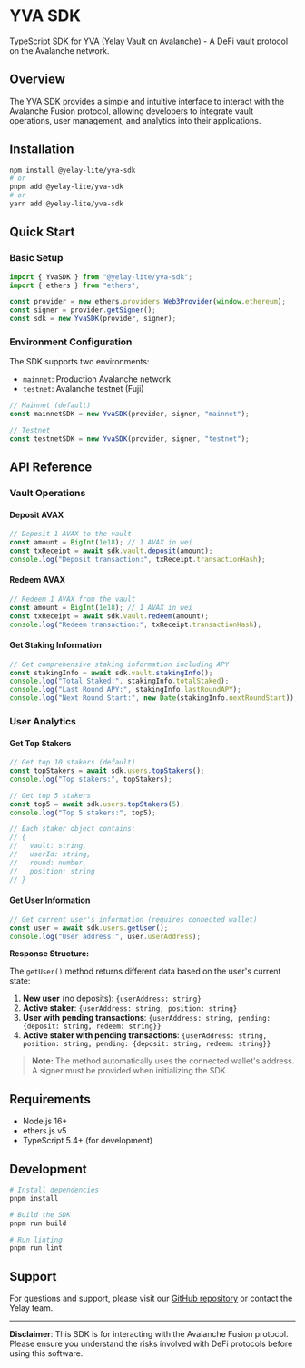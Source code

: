 # YVA SDK

TypeScript SDK for YVA (Yelay Vault on Avalanche) - A DeFi vault protocol on the Avalanche network.

## Overview

The YVA SDK provides a simple and intuitive interface to interact with the Avalanche Fusion protocol, allowing developers to integrate vault operations, user management, and analytics into their applications.

## Installation

```bash
npm install @yelay-lite/yva-sdk
# or
pnpm add @yelay-lite/yva-sdk
# or
yarn add @yelay-lite/yva-sdk
```

## Quick Start

### Basic Setup

```typescript
import { YvaSDK } from "@yelay-lite/yva-sdk";
import { ethers } from "ethers";

const provider = new ethers.providers.Web3Provider(window.ethereum);
const signer = provider.getSigner();
const sdk = new YvaSDK(provider, signer);
```

### Environment Configuration

The SDK supports two environments:

- `mainnet`: Production Avalanche network
- `testnet`: Avalanche testnet (Fuji)

```typescript
// Mainnet (default)
const mainnetSDK = new YvaSDK(provider, signer, "mainnet");

// Testnet
const testnetSDK = new YvaSDK(provider, signer, "testnet");
```

## API Reference

### Vault Operations

#### Deposit AVAX

```typescript
// Deposit 1 AVAX to the vault
const amount = BigInt(1e18); // 1 AVAX in wei
const txReceipt = await sdk.vault.deposit(amount);
console.log("Deposit transaction:", txReceipt.transactionHash);
```

#### Redeem AVAX

```typescript
// Redeem 1 AVAX from the vault
const amount = BigInt(1e18); // 1 AVAX in wei
const txReceipt = await sdk.vault.redeem(amount);
console.log("Redeem transaction:", txReceipt.transactionHash);
```

#### Get Staking Information

```typescript
// Get comprehensive staking information including APY
const stakingInfo = await sdk.vault.stakingInfo();
console.log("Total Staked:", stakingInfo.totalStaked);
console.log("Last Round APY:", stakingInfo.lastRoundAPY);
console.log("Next Round Start:", new Date(stakingInfo.nextRoundStart));
```

### User Analytics

#### Get Top Stakers

```typescript
// Get top 10 stakers (default)
const topStakers = await sdk.users.topStakers();
console.log("Top stakers:", topStakers);

// Get top 5 stakers
const top5 = await sdk.users.topStakers(5);
console.log("Top 5 stakers:", top5);

// Each staker object contains:
// {
//   vault: string,
//   userId: string,
//   round: number,
//   position: string
// }
```

#### Get User Information

```typescript
// Get current user's information (requires connected wallet)
const user = await sdk.users.getUser();
console.log("User address:", user.userAddress);
```

**Response Structure:**

The `getUser()` method returns different data based on the user's current state:

1. **New user** (no deposits): `{userAddress: string}`
2. **Active staker**: `{userAddress: string, position: string}`
3. **User with pending transactions**: `{userAddress: string, pending: {deposit: string, redeem: string}}`
4. **Active staker with pending transactions**: `{userAddress: string, position: string, pending: {deposit: string, redeem: string}}`

> **Note:** The method automatically uses the connected wallet's address. A signer must be provided when initializing the SDK.

## Requirements

- Node.js 16+
- ethers.js v5
- TypeScript 5.4+ (for development)

## Development

```bash
# Install dependencies
pnpm install

# Build the SDK
pnpm run build

# Run linting
pnpm run lint
```

## Support

For questions and support, please visit our [GitHub repository](https://github.com/yelay-lite/yva-sdk) or contact the Yelay team.

---

**Disclaimer**: This SDK is for interacting with the Avalanche Fusion protocol. Please ensure you understand the risks involved with DeFi protocols before using this software.
